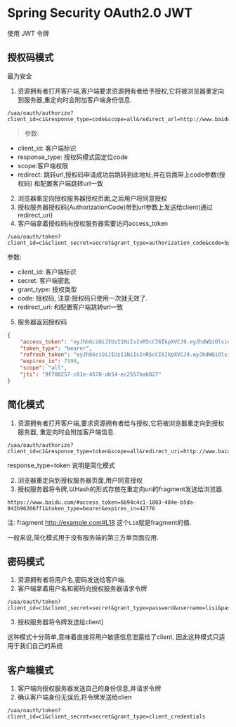 # Spring Security OAuth2.0 JWT

使用 JWT 令牌

## 授权码模式

最为安全

1. 资源拥有者打开客户端,客户端要求资源拥有者给予授权,它将被浏览器重定向到服务器,重定向时会附加客户端身份信息.
```
/uaa/oauth/authorize?client_id=c1&response_type=code&scope=all&redirect_url=http://www.baidu.com/
```
>参数:
* client_id: 客户端标识
* response_type: 授权码模式固定位code
* scope:客户端权限
* redirect: 跳转url,授权码申请成功后跳转到此地址,并在后面带上code参数(授权码) 和配置客户端跳转url一致

2. 浏览器重定向授权服务器授权页面,之后用户将同意授权
3. 授权服务器授权码(AuthorizationCode)带到url参数上发送给client(通过redirect_uri)
4. 客户端拿着授权码向授权服务器索要访问access_token
```
/uaa/oauth/token?client_id=c1&client_secret=secret&grant_type=authorization_code&code=5pgxfcD&redirect_uri=http://www.baidu.com/
```

参数:
* cilent_id: 客户端标识
* secret: 客户端密匙
* grant_type: 授权类型
* code: 授权码, 注意:授权码只使用一次就无效了.
* redirect_uri: 和配置客户端跳转url一致

5. 服务器返回授权码

```json
{
    "access_token": "eyJhbGciOiJIUzI1NiIsInR5cCI6IkpXVCJ9.eyJhdWQiOlsicmVzMSIsInJlczIiXSwidXNlcl9uYW1lIjoibGlzaSIsInNjb3BlIjpbImFsbCJdLCJleHAiOjE1ODY0MzE1ODYsImF1dGhvcml0aWVzIjpbInAxIl0sImp0aSI6IjlmNzAwMjU3LWM4MWUtNDU3MC1hYjU0LWVjMjU1N2JhYjgyNyIsImNsaWVudF9pZCI6ImMxIn0.8QUpIuvZrM2QjfnnR4hxUGMf7nznlxKtouYP8kC6HnI",
    "token_type": "bearer",
    "refresh_token": "eyJhbGciOiJIUzI1NiIsInR5cCI6IkpXVCJ9.eyJhdWQiOlsicmVzMSIsInJlczIiXSwidXNlcl9uYW1lIjoibGlzaSIsInNjb3BlIjpbImFsbCJdLCJhdGkiOiI5ZjcwMDI1Ny1jODFlLTQ1NzAtYWI1NC1lYzI1NTdiYWI4MjciLCJleHAiOjE1ODY2ODM1ODYsImF1dGhvcml0aWVzIjpbInAxIl0sImp0aSI6IjA4NDM1OGUxLWMzMjQtNGE3MS1hZTA0LTNiZjc5ZDEwMjZhNyIsImNsaWVudF9pZCI6ImMxIn0.dPDDPuQAI0FR35V2nVzKOam8CqshOm6udIH2LHvitR4",
    "expires_in": 7199,
    "scope": "all",
    "jti": "9f700257-c81e-4570-ab54-ec2557bab827"
}
```

## 简化模式

1. 资源拥有者打开客户端,要求资源拥有者给与授权,它将被浏览器重定向到授权服务器, 重定向时会附加客户端信息.
```url
/uaa/oauth/authorize?client_id=c1&response_type=token&scope=all&redirect_uri=http://www.baidu.com
```
response_type=token 说明是简化模式

2. 浏览器重定向到授权服务器页面,用户同意授权
3. 授权服务器将令牌,以Hash的形式存放在重定向uri的fragment发送给浏览器.
```
https://www.baidu.com/#access_token=6b94c4c1-1803-484e-b5da-943b96266ff1&token_type=bearer&expires_in=42776
```
注: fragment http://example.com#L18 这个`L18`就是fragment的值.

一般来说,简化模式用于没有服务端的第三方单页面应用.

## 密码模式

1. 资源拥有者将用户名,密码发送给客户端.
2. 客户端拿着用户名和密码向授权服务器请求令牌
```
/uaa/oauth/token?client_id=c1&client_secret=secret&grant_type=password&username=lisi&password=123
```
3. 授权服务器将令牌发送给client]

这种模式十分简单,意味着直接将用户敏感信息泄露给了client, 因此这种模式只适用于我们自己的系统

## 客户端模式

1. 客户端向授权服务器发送自己的身份信息,并请求令牌
2. 确认客户端身份无误后,将令牌发送给clien

```
/uaa/oauth/token?client_id=c1&client_secret=secret&grant_type=client_credentials
```
